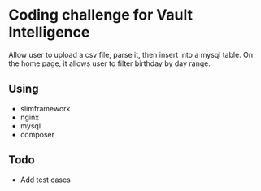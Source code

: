 # Coding challenge for Vault Intelligence 

Allow user to upload a csv file, parse it, then insert into a mysql table. On the home page, it allows user to filter birthday by day range.

## Using 
* slimframework
* nginx
* mysql
* composer

## Todo 
* Add test cases
